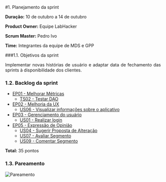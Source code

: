 #1. Planejamento da sprint

**Duração:** 10 de outubro a 14 de outubro

**Product Owner:** Equipe LabHacker

**Scrum Master:** Pedro Ivo

**Time:** Integrantes da equipe de MDS e GPP

###1.1. Objetivos da sprint

<p align="justify">Implementar novas histórias de usuário e adaptar data de fechamento das sprints à disponibilidade dos clientes.</p>

### 1.2. Backlog da sprint

* [EP01 - Melhorar Métricas](https://github.com/fga-gpp-mds/2016.2-WikiLegis/issues/12)
   * [TS02 - Testar DAO](https://github.com/fga-gpp-mds/2016.2-WikiLegis/issues/9)
* [EP02 - Melhoria da UX](https://github.com/fga-gpp-mds/2016.2-WikiLegis/issues/15)
   * [US06 - Visualizar informações sobre o aplicativo](https://github.com/fga-gpp-mds/2016.2-WikiLegis/issues/32)
* [EP03 - Gerenciamento do usuário](https://github.com/fga-gpp-mds/2016.2-WikiLegis/issues/33)
   * [US01 - Realizar login](https://github.com/fga-gpp-mds/2016.2-WikiLegis/issues/23)
* [EP05 - Expressão de Opinião](https://github.com/fga-gpp-mds/2016.2-WikiLegis/issues/35)
   * [US04 - Sugerir Proposta de Alteração](https://github.com/fga-gpp-mds/2016.2-WikiLegis/issues/24)
   * [US07 - Avaliar Segmento](https://github.com/fga-gpp-mds/2016.2-WikiLegis/issues/30)
   * [US09 - Comentar Segmento](https://github.com/fga-gpp-mds/2016.2-WikiLegis/issues/31)

**Total:** 35 pontos

### 1.3. Pareamento

![Pareamento](https://raw.githubusercontent.com/wiki/fga-gpp-mds/2016.2-Time01-WikiLegis/imagens/conhecimentos2.png)